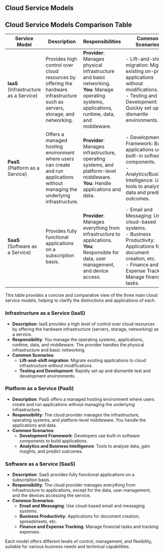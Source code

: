 ## Cloud Service Models
## Cloud Service Models Comparison Table

| Service Model | Description | Responsibilities | Common Scenarios |
|---------------|-------------|-----------------|------------------|
| **IaaS** (Infrastructure as a Service) | Provides high control over cloud resources by offering the hardware infrastructure such as servers, storage, and networking. | **Provider**: Manages physical infrastructure and basic networking.<br>**You**: Manage operating systems, applications, runtime, data, and middleware. | - Lift-and-shift migration: Migrate existing on-prem applications without modifications.<br>- Testing and Development: Quickly set up and dismantle environments. |
| **PaaS** (Platform as a Service) | Offers a managed hosting environment where users can create and run applications without managing the underlying infrastructure. | **Provider**: Manages infrastructure, operating systems, and platform-level middleware.<br>**You**: Handle applications and data. | - Development Framework: Build applications using built-in software components.<br>- Analytics/Business Intelligence: Use tools to analyze data and predict outcomes. |
| **SaaS** (Software as a Service) | Provides fully functional applications on a subscription basis. | **Provider**: Manages everything from infrastructure to applications.<br>**You**: Responsible for data, user management, and device access. | - Email and Messaging: Use cloud-based systems.<br>- Business Productivity: Applications for document creation, etc.<br>- Finance and Expense Tracking: Manage financial tasks. |

This table provides a concise and comparative view of the three main cloud service models, helping to clarify the distinctions and applications of each.
### Infrastructure as a Service (IaaS)

- **Description**: IaaS provides a high level of control over cloud resources by offering the hardware infrastructure (servers, storage, networking) as a service.
- **Responsibility**: You manage the operating systems, applications, runtime, data, and middleware. The provider handles the physical infrastructure and basic networking.
- **Common Scenarios**:
  - **Lift-and-shift migration**: Migrate existing applications to cloud infrastructure without modifications.
  - **Testing and Development**: Rapidly set up and dismantle test and development environments.

### Platform as a Service (PaaS)

- **Description**: PaaS offers a managed hosting environment where users create and run applications without managing the underlying infrastructure.
- **Responsibility**: The cloud provider manages the infrastructure, operating systems, and platform-level middleware. You handle the applications and data.
- **Common Scenarios**:
  - **Development Framework**: Developers use built-in software components to build applications.
  - **Analytics and Business Intelligence**: Tools to analyze data, gain insights, and predict outcomes.

### Software as a Service (SaaS)

- **Description**: SaaS provides fully functional applications on a subscription basis.
- **Responsibility**: The cloud provider manages everything from infrastructure to applications, except for the data, user management, and the devices accessing the service.
- **Common Scenarios**:
  - **Email and Messaging**: Use cloud-based email and messaging systems.
  - **Business Productivity**: Applications for document creation, spreadsheets, etc.
  - **Finance and Expense Tracking**: Manage financial tasks and tracking expenses.

Each model offers different levels of control, management, and flexibility, suitable for various business needs and technical capabilities.

